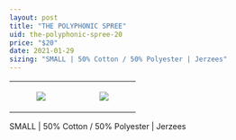 ```yaml
---
layout: post
title: "THE POLYPHONIC SPREE"
uid: the-polyphonic-spree-20
price: "$20"
date: 2021-01-29
sizing: "SMALL | 50% Cotton / 50% Polyester | Jerzees"
---
```




<table style="width:100%;"><tr><td style="vertical-align:top;">
      <figure class="tmblr-full" data-orig-height="2048" data-orig-width="1365" data-orig-src="https://concertshirts.netlify.app/shirts/0541/0541-01.jpg"><img src="https://64.media.tumblr.com/859282905230372f7c6b7bec21d51f70/24a9772bd287175b-89/s540x810/b663e46a4d8d0d3af9789e26e27da83d459737d9.jpg" data-orig-height="2048" data-orig-width="1365" data-orig-src="https://concertshirts.netlify.app/shirts/0541/0541-01.jpg"/></figure></td>
    <td style="vertical-align:top;">
      <figure class="tmblr-full" data-orig-height="2048" data-orig-width="1365" data-orig-src="https://concertshirts.netlify.app/shirts/0541/0541-02.jpg"><img src="https://64.media.tumblr.com/939583fd73d7225ca7e26cf3196e98a9/24a9772bd287175b-b8/s540x810/79011068b2da4e3df29ddc9eb08dadd197377551.jpg" data-orig-height="2048" data-orig-width="1365" data-orig-src="https://concertshirts.netlify.app/shirts/0541/0541-02.jpg"/></figure></td>
  </tr></table><p>
  SMALL | 50% Cotton / 50% Polyester | Jerzees
</p>
